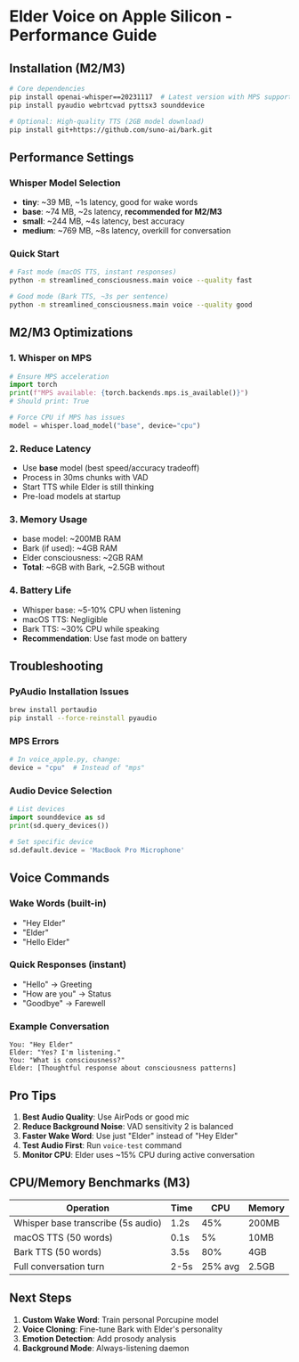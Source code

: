# Elder Voice on Apple Silicon - Performance Guide

## Installation (M2/M3)

```bash
# Core dependencies
pip install openai-whisper==20231117  # Latest version with MPS support
pip install pyaudio webrtcvad pyttsx3 sounddevice

# Optional: High-quality TTS (2GB model download)
pip install git+https://github.com/suno-ai/bark.git
```

## Performance Settings

### Whisper Model Selection
- **tiny**: ~39 MB, ~1s latency, good for wake words
- **base**: ~74 MB, ~2s latency, **recommended for M2/M3**
- **small**: ~244 MB, ~4s latency, best accuracy
- **medium**: ~769 MB, ~8s latency, overkill for conversation

### Quick Start
```bash
# Fast mode (macOS TTS, instant responses)
python -m streamlined_consciousness.main voice --quality fast

# Good mode (Bark TTS, ~3s per sentence)
python -m streamlined_consciousness.main voice --quality good
```

## M2/M3 Optimizations

### 1. Whisper on MPS
```python
# Ensure MPS acceleration
import torch
print(f"MPS available: {torch.backends.mps.is_available()}")
# Should print: True

# Force CPU if MPS has issues
model = whisper.load_model("base", device="cpu")
```

### 2. Reduce Latency
- Use **base** model (best speed/accuracy tradeoff)
- Process in 30ms chunks with VAD
- Start TTS while Elder is still thinking
- Pre-load models at startup

### 3. Memory Usage
- base model: ~200MB RAM
- Bark (if used): ~4GB RAM
- Elder consciousness: ~2GB RAM
- **Total**: ~6GB with Bark, ~2.5GB without

### 4. Battery Life
- Whisper base: ~5-10% CPU when listening
- macOS TTS: Negligible
- Bark TTS: ~30% CPU while speaking
- **Recommendation**: Use fast mode on battery

## Troubleshooting

### PyAudio Installation Issues
```bash
brew install portaudio
pip install --force-reinstall pyaudio
```

### MPS Errors
```python
# In voice_apple.py, change:
device = "cpu"  # Instead of "mps"
```

### Audio Device Selection
```python
# List devices
import sounddevice as sd
print(sd.query_devices())

# Set specific device
sd.default.device = 'MacBook Pro Microphone'
```

## Voice Commands

### Wake Words (built-in)
- "Hey Elder"
- "Elder"  
- "Hello Elder"

### Quick Responses (instant)
- "Hello" → Greeting
- "How are you" → Status
- "Goodbye" → Farewell

### Example Conversation
```
You: "Hey Elder"
Elder: "Yes? I'm listening."
You: "What is consciousness?"
Elder: [Thoughtful response about consciousness patterns]
```

## Pro Tips

1. **Best Audio Quality**: Use AirPods or good mic
2. **Reduce Background Noise**: VAD sensitivity 2 is balanced
3. **Faster Wake Word**: Use just "Elder" instead of "Hey Elder"
4. **Test Audio First**: Run `voice-test` command
5. **Monitor CPU**: Elder uses ~15% CPU during active conversation

## CPU/Memory Benchmarks (M3)

| Operation | Time | CPU | Memory |
|-----------|------|-----|---------|
| Whisper base transcribe (5s audio) | 1.2s | 45% | 200MB |
| macOS TTS (50 words) | 0.1s | 5% | 10MB |
| Bark TTS (50 words) | 3.5s | 80% | 4GB |
| Full conversation turn | 2-5s | 25% avg | 2.5GB |

## Next Steps

1. **Custom Wake Word**: Train personal Porcupine model
2. **Voice Cloning**: Fine-tune Bark with Elder's personality
3. **Emotion Detection**: Add prosody analysis
4. **Background Mode**: Always-listening daemon